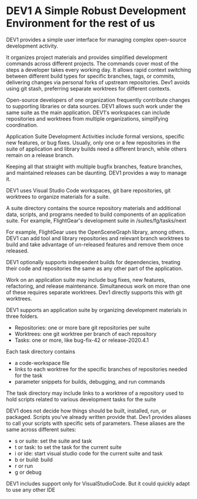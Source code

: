 # DEV1  A Simple Robust Development Environment for the rest of us

DEV1 provides a simple user interface for managing complex open-source development activity.

It organizes project materials and provides simplified development commands across different projects.  The commands cover most of the steps a developer takes every working day.  It allows rapid context switching between different build types for specific branches, tags, or commits, delivering changes via personal forks of upstream repositories.  Dev1 avoids using git stash, preferring separate worktrees for different contexts.

Open-source developers of one organization frequently contribute changes to supporting libraries or data sources.  DEV1 allows such work under the same suite as the main application. DEV1's workspaces can include repositories and worktrees from multiple organizations, simplifying coordination.

Application Suite Development Activities include formal versions, specific new features, or bug fixes.  Usually, only one or a few repositories in the suite of application and library builds need a different branch, while others remain on a release branch.

Keeping all that straight with multiple bugfix branches, feature branches, and maintained releases can be daunting.  DEV1 provides a way to manage it.

DEV1 uses Visual Studio Code workspaces, git bare repositories, git worktrees to organize materials for a suite.

A suite directory contains the source repository materials and additional data, scripts, and programs needed to build components of an application suite.
For example, FlightGear's development suite in /suites/fg/tasks/next

For example, FlightGear uses the OpenSceneGraph library, among others.  DEV1 can add tool and library repositories and relevant branch worktrees to build and take advantage of un-released features and remove them once released.

DEV1 optionally supports independent builds for dependencies, treating their code and repositories the same as any other part of the application.
  
Work on an application suite may include bug fixes, new features, refactoring, and release maintenance. Simultaneous work on more than one of these requires separate worktrees.  Dev1 directly supports this with git worktrees.

DEV1 supports an application suite by organizing development materials in three folders.

- Repositories: one or more bare git repositories per suite
- Worktrees: one git worktree per branch of each repository
- Tasks: one or more, like bug-fix-42 or release-2020.4.1 

Each task directory contains 

- a code-workspace file
- links to each worktree for the specific branches of repositories needed for the task
- parameter snippets for builds, debugging, and run commands

The task directory may include links to a worktree of a repository used to hold scripts related to various development tasks for the suite

DEV1 does not decide how things should be built, installed, run, or packaged. Scripts you've already written provide that.  Dev1 provides aliases to call your scripts with specific sets of parameters. These aliases are  the same across different suites:

- s or suite: set the suite and task
- t or task: to set the task for the current suite
- i or ide: start visual studio code for the current suite and task
- b or build: build
- r or run
- g or debug

DEV1 includes support only for VisualStudioCode. But it could quickly adapt to use any other IDE
